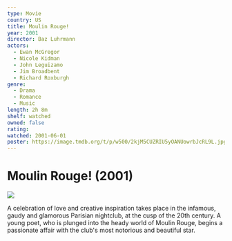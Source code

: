 ```yaml
---
type: Movie
country: US
title: Moulin Rouge!
year: 2001
director: Baz Luhrmann
actors:
  - Ewan McGregor
  - Nicole Kidman
  - John Leguizamo
  - Jim Broadbent
  - Richard Roxburgh
genre:
  - Drama
  - Romance
  - Music
length: 2h 8m
shelf: watched
owned: false
rating:
watched: 2001-06-01
poster: https://image.tmdb.org/t/p/w500/2kjM5CUZRIU5yOANUowrbJcRL9L.jpg
---
```


# Moulin Rouge! (2001)

![](https://image.tmdb.org/t/p/w500/2kjM5CUZRIU5yOANUowrbJcRL9L.jpg)

A celebration of love and creative inspiration takes place in the infamous, gaudy and glamorous Parisian nightclub, at the cusp of the 20th century. A young poet, who is plunged into the heady world of Moulin Rouge, begins a passionate affair with the club's most notorious and beautiful star.
